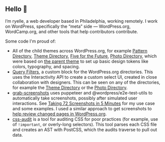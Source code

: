 ## Hello 👋

I’m ryelle, a web developer based in Philadelphia, working remotely. I work on WordPress, specifically the “meta” side — WordPress.org, WordCamp.org, and other tools that help contributors contribute.

Some code I'm proud of:

- All of the child themes across WordPress.org, for example [Pattern Directory](https://github.com/WordPress/pattern-directory/tree/trunk/public_html/wp-content/themes/wporg-pattern-directory-2024), [Theme Directory](https://github.com/WordPress/wporg-theme-directory/tree/trunk/source/wp-content/themes/wporg-themes-2024), [Five for the Future](https://github.com/WordPress/five-for-the-future/tree/production/themes/wporg-5ftf-2024), [Photo Directory](https://github.com/WordPress/wporg-photo-directory/tree/trunk/source/wp-content/themes/wporg-photos-2024), which were based on [the parent theme](https://github.com/WordPress/wporg-parent-2021/tree/trunk/source/wp-content/themes/wporg-parent-2021) to set up basic design tokens like colors, typography, and spacing.
- [Query Filters](https://github.com/WordPress/wporg-mu-plugins/tree/trunk/mu-plugins/blocks/query-filter), a custom block for the WordPress.org directories. This uses the Interactivity API to create a custom select UI, created in close collaboration with designers. This can be seen on any of the directories, for example the [Theme Directory](https://wordpress.org/themes/) or the [Photo Directory](https://wordpress.org/photos/).
- [grab-screenshots](https://github.com/ryelle/grab-screenshots) uses puppeteer and @wordpress/e2e-test-utils to automatically take screenshots, possibly after simulated user interactions. See [Taking 72 Screenshots in 5 Minutes](https://ryelle.codes/2020/12/taking-72-screenshots-in-5-minutes/) for my use case and some examples. I used a similar approach to get screenshots to [help review changed pages in WordPress.org](https://github.com/WordPress/wporg-main-2022/pull/467).
- [css-audit](https://github.com/WordPress/css-audit) is a tool for auditing CSS for poor practices (for example, use of `!important`, or overly-long selectors). This tool parses each CSS file and creates an AST with PostCSS, which the audits traverse to pull out data.

<!--
**ryelle/ryelle** is a ✨ _special_ ✨ repository because its `README.md` (this file) appears on your GitHub profile.

Here are some ideas to get you started:

- 🔭 I’m currently working on ...
- 🌱 I’m currently learning ...
- 👯 I’m looking to collaborate on ...
- 🤔 I’m looking for help with ...
- 💬 Ask me about ...
- 📫 How to reach me: ...
- 😄 Pronouns: ...
- ⚡ Fun fact: ...
-->
